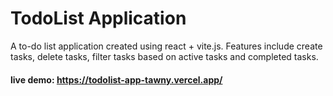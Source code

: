 # TodoList Application
A to-do list application created using react + vite.js. Features include create tasks, delete tasks, filter tasks based on active tasks and completed tasks.

#### live demo: https://todolist-app-tawny.vercel.app/ 
